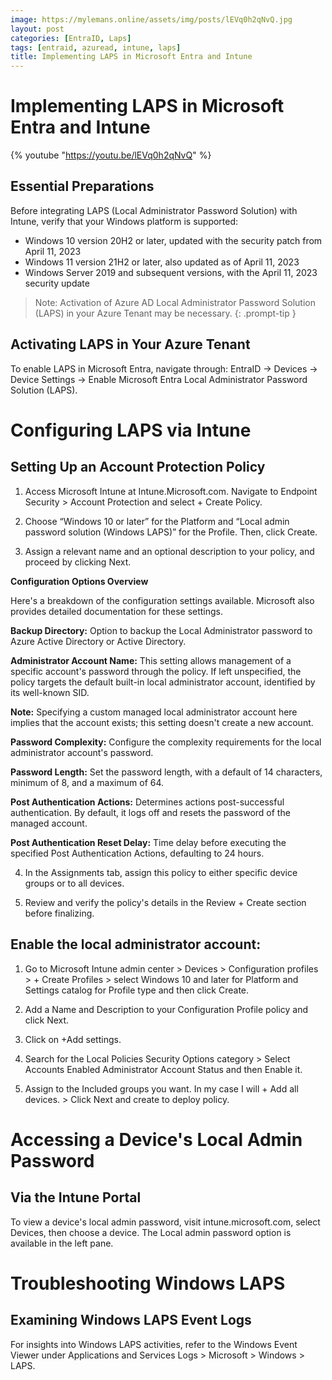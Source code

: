 ```yaml
---
image: https://mylemans.online/assets/img/posts/lEVq0h2qNvQ.jpg
layout: post
categories: [EntraID, Laps]
tags: [entraid, azuread, intune, laps]
title: Implementing LAPS in Microsoft Entra and Intune
---
```


# Implementing LAPS in Microsoft Entra and Intune


{% youtube "https://youtu.be/lEVq0h2qNvQ" %}


## Essential Preparations

Before integrating LAPS (Local Administrator Password Solution) with Intune, verify that your Windows platform is supported:

* Windows 10 version 20H2 or later, updated with the security patch from April 11, 2023
* Windows 11 version 21H2 or later, also updated as of April 11, 2023
* Windows Server 2019 and subsequent versions, with the April 11, 2023 security update

> Note: Activation of Azure AD Local Administrator Password Solution (LAPS) in your Azure Tenant may be necessary.
{: .prompt-tip }

## Activating LAPS in Your Azure Tenant
 
To enable LAPS in Microsoft Entra, navigate through: EntraID -> Devices -> Device Settings -> Enable Microsoft Entra Local Administrator Password Solution (LAPS).

# Configuring LAPS via Intune

## Setting Up an Account Protection Policy

1) Access Microsoft Intune at Intune.Microsoft.com. Navigate to Endpoint Security > Account Protection and select + Create Policy.

2) Choose “Windows 10 or later” for the Platform and “Local admin password solution (Windows LAPS)” for the Profile. Then, click Create.

3) Assign a relevant name and an optional description to your policy, and proceed by clicking Next.

**Configuration Options Overview**

Here's a breakdown of the configuration settings available. Microsoft also provides detailed documentation for these settings.

**Backup Directory:** Option to backup the Local Administrator password to Azure Active Directory or Active Directory.

**Administrator Account Name:** This setting allows management of a specific account's password through the policy. If left unspecified, the policy targets the default built-in local administrator account, identified by its well-known SID.

**Note:** Specifying a custom managed local administrator account here implies that the account exists; this setting doesn't create a new account.

**Password Complexity:** Configure the complexity requirements for the local administrator account's password.

**Password Length:** Set the password length, with a default of 14 characters, minimum of 8, and a maximum of 64.

**Post Authentication Actions:** Determines actions post-successful authentication. By default, it logs off and resets the password of the managed account.

**Post Authentication Reset Delay:** Time delay before executing the specified Post Authentication Actions, defaulting to 24 hours.

4) In the Assignments tab, assign this policy to either specific device groups or to all devices.

5) Review and verify the policy's details in the Review + Create section before finalizing.

## Enable the local administrator account:

1) Go to Microsoft Intune admin center > Devices > Configuration profiles > + Create Profiles > select Windows 10 and later for Platform and Settings catalog for Profile type and then click Create.

2) Add a Name and Description to your Configuration Profile policy and click Next. 

3) Click on +Add settings. 

4) Search for the Local Policies Security Options category > Select Accounts Enabled Administrator Account Status and then Enable it.

5) Assign to the Included groups you want. In my case I will + Add all devices. > Click Next and create to deploy policy. 



# Accessing a Device's Local Admin Password

## Via the Intune Portal
To view a device's local admin password, visit intune.microsoft.com, select Devices, then choose a device. The Local admin password option is available in the left pane.

# Troubleshooting Windows LAPS

## Examining Windows LAPS Event Logs

For insights into Windows LAPS activities, refer to the Windows Event Viewer under Applications and Services Logs > Microsoft > Windows > LAPS.
